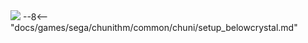 <img class="header-logo" src="/img/sega/chunithm/plus/logo.webp">
--8<-- "docs/games/sega/chunithm/common/chuni/setup_belowcrystal.md"